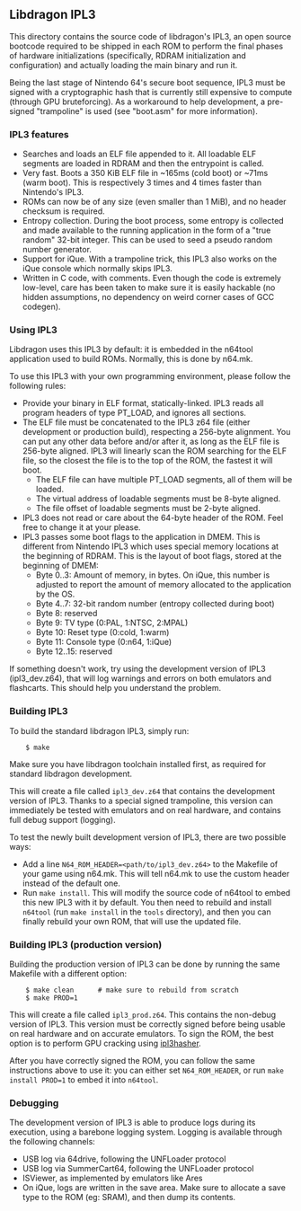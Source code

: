 ## Libdragon IPL3

This directory contains the source code of libdragon's IPL3,
an open source bootcode required to be shipped in each ROM to
perform the final phases of hardware initializations
(specifically, RDRAM initialization and configuration) and
actually loading the main binary and run it.

Being the last stage of Nintendo 64's secure boot sequence,
IPL3 must be signed with a cryptographic hash that is currently
still expensive to compute (through GPU bruteforcing). As
a workaround to help development, a pre-signed "trampoline" is
used (see "boot.asm" for more information).

### IPL3 features

 * Searches and loads an ELF file appended to it. All loadable
   ELF segments are loaded in RDRAM and then the entrypoint is called.
 * Very fast. Boots a 350 KiB ELF file in ~165ms (cold boot) or ~71ms (warm boot).
   This is respectively 3 times and 4 times faster than Nintendo's IPL3.
 * ROMs can now be of any size (even smaller than 1 MiB), and no header checksum
   is required.
 * Entropy collection. During the boot process, some entropy is collected
   and made available to the running application in the form of a "true random"
   32-bit integer. This can be used to seed a pseudo random number generator.
 * Support for iQue. With a trampoline trick, this IPL3 also works on the iQue
   console which normally skips IPL3.
 * Written in C code, with comments. Even though the code is extremely
   low-level, care has been taken to make sure it is easily hackable
   (no hidden assumptions, no dependency on weird corner cases of GCC codegen).

### Using IPL3

Libdragon uses this IPL3 by default: it is embedded in the n64tool
application used to build ROMs. Normally, this is done by n64.mk.

To use this IPL3 with your own programming environment, please follow
the following rules:

 * Provide your binary in ELF format, statically-linked. IPL3 reads
   all program headers of type PT_LOAD, and ignores all sections.
 * The ELF file must be concatenated to the IPL3 z64 file (either
   development or production build), respecting a 256-byte alignment.
   You can put any other data before and/or after it, as long as the ELF
   file is 256-byte aligned. IPL3 will linearly scan the ROM searching
   for the ELF file, so the closest the file is to the top of the
   ROM, the fastest it will boot.
   * The ELF file can have multiple PT_LOAD segments, all of them will be loaded.
   * The virtual address of loadable segments must be 8-byte aligned.
   * The file offset of loadable segments must be 2-byte aligned.
 * IPL3 does not read or care about the 64-byte header of the ROM. Feel
   free to change it at your please.
 * IPL3 passes some boot flags to the application in DMEM. This is different
   from Nintendo IPL3 which uses special memory locations at the beginning
   of RDRAM. This is the layout of boot flags, stored at the beginning of DMEM:
   - Byte 0..3: Amount of memory, in bytes. On iQue, this number is adjusted
     to report the amount of memory allocated to the application by the OS.
   - Byte 4..7: 32-bit random number (entropy collected during boot)
   - Byte 8: reserved
   - Byte 9: TV type (0:PAL, 1:NTSC, 2:MPAL)
   - Byte 10: Reset type (0:cold, 1:warm)
   - Byte 11: Console type (0:n64, 1:iQue)
   - Byte 12..15: reserved

If something doesn't work, try using the development version of IPL3
(ipl3_dev.z64), that will log warnings and errors on both emulators and
flashcarts. This should help you understand the problem.

### Building IPL3

To build the standard libdragon IPL3, simply run:

```
    $ make
```

Make sure you have libdragon toolchain installed first,
as required for standard libdragon development. 

This will create a file called `ipl3_dev.z64` that contains
the development version of IPL3. Thanks to a special signed
trampoline, this version can immediately be tested with
emulators and on real hardware, and contains full debug
support (logging).

To test the newly built development version of IPL3, there
are two possible ways:

 * Add a line `N64_ROM_HEADER=<path/to/ipl3_dev.z64>` to the
   Makefile of your game using n64.mk. This will tell
   n64.mk to use the custom header instead of the default
   one.
 * Run `make install`. This will modify the source code
   of n64tool to embed this new IPL3 with it by default.
   You then need to rebuild and install `n64tool` (run
   `make install` in the `tools` directory), and then you
   can finally rebuild your own ROM, that will use the
   updated file.


### Building IPL3 (production version)

Building the production version of IPL3 can be done by running
the same Makefile with a different option:

```
    $ make clean      # make sure to rebuild from scratch
    $ make PROD=1
```

This will create a file called `ipl3_prod.z64`. This contains the
non-debug version of IPL3. This version must be correctly signed
before being usable on real hardware and on accurate emulators.
To sign the ROM, the best option is to perform GPU cracking using
[ipl3hasher](https://github.com/awygle/ipl3hasher).

After you have correctly signed the ROM, you can follow the same
instructions above to use it: you can either set `N64_ROM_HEADER`,
or run `make install PROD=1` to embed it into `n64tool`.

### Debugging

The development version of IPL3 is able to produce logs during
its execution, using a barebone logging system. Logging is available
through the following channels:

 * USB log via 64drive, following the UNFLoader protocol
 * USB log via SummerCart64, following the UNFLoader protocol
 * ISViewer, as implemented by emulators like Ares
 * On iQue, logs are written in the save area. Make sure to allocate
   a save type to the ROM (eg: SRAM), and then dump its contents.
